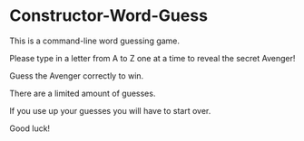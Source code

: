 # Constructor-Word-Guess

This is a command-line word guessing game.

Please type in a letter from A to Z one at a time to reveal the secret Avenger!

Guess the Avenger correctly to win.

There are a limited amount of guesses.

If you use up your guesses you will have to start over.

Good luck!